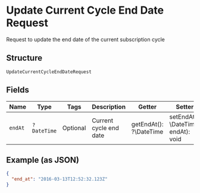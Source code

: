 
# Update Current Cycle End Date Request

Request to update the end date of the current subscription cycle

## Structure

`UpdateCurrentCycleEndDateRequest`

## Fields

| Name | Type | Tags | Description | Getter | Setter |
|  --- | --- | --- | --- | --- | --- |
| `endAt` | `?DateTime` | Optional | Current cycle end date | getEndAt(): ?\DateTime | setEndAt(?\DateTime endAt): void |

## Example (as JSON)

```json
{
  "end_at": "2016-03-13T12:52:32.123Z"
}
```

